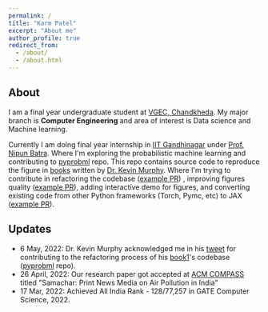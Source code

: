```yaml
---
permalink: /
title: "Karm Patel"
excerpt: "About me"
author_profile: true
redirect_from: 
  - /about/
  - /about.html
---
```


## About
I am a final year undergraduate student at [VGEC, Chandkheda](https://www.vgecg.ac.in/). My major branch is **Computer Engineering** and area of interest is Data science and Machine  learning. 

Currently I am doing final year internship in [IIT Gandhinagar](https://www.iitgn.ac.in/) under [Prof. Nipun Batra](https://nipunbatra.github.io/). Where I'm exploring the probabilistic machine learning and contributing to [pyprobml](https://github.com/probml/pyprobml) repo. This repo contains source code to reproduce the figure in [books](https://probml.github.io/pml-book/) written by [Dr. Kevin Murphy](https://www.cs.ubc.ca/~murphyk/). Where I'm trying to contribute in refactoring the codebase ([example PR](https://github.com/probml/pyprobml/pull/807)) , improving figures quality ([example PR](https://github.com/probml/pyprobml/pull/713)), adding interactive demo for figures, and converting existing code from other Python frameworks (Torch, Pymc, etc) to JAX ([example PR](https://github.com/probml/pyprobml/issues/694#issuecomment-1095150779)). 

## Updates

- 6 May, 2022: Dr. Kevin Murphy acknowledged me in his [tweet](https://twitter.com/sirbayes/status/1522450760029511683) for contributing to the refactoring process of his [book1](https://probml.github.io/pml-book/book1.html)'s codebase ([pyprobml](https://github.com/probml/pyprobml) repo).   
- 26 April, 2022: Our research paper got accepted at [ACM COMPASS](https://compass.acm.org/) titled "Samachar: Print News Media on Air Pollution in India" 
- 17 Mar, 2022: Achieved All India Rank - 128/77,257 in GATE Computer Science, 2022.
